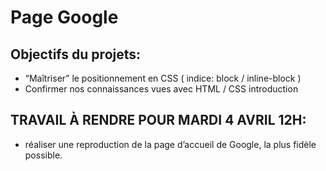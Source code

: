 # Page Google #
## Objectifs du projets: ##
* “Maîtriser” le positionnement en CSS ( indice: block / inline-block )
* Confirmer nos connaissances vues avec HTML / CSS introduction

## TRAVAIL À RENDRE POUR MARDI 4 AVRIL 12H: ##
* réaliser une reproduction de la page d’accueil de Google, la plus fidèle possible.

